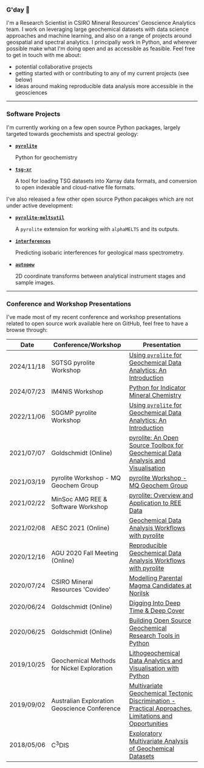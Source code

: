 ### G'day 👋

I'm a Research Scientist in CSIRO Mineral Resources' Geoscience Analytics team.
I work on leveraging large geochemical datasets with data science approaches and machine learning, and also on a range of projects around 
geospatial and spectral analytics. 
I principally work in Python, and wherever possible make what I'm doing open and as accessible as feasible. Feel free to get in touch with me about:
-   potential collaborative projects
-   getting started with or contributing to any of my current projects (see below)
-   ideas around making reproducible data analysis more accessible in the geosciences

-----

### Software Projects

I'm currently working on a few open source Python packages, largely targeted towards geochemists and spectral geology:

-   [**`pyrolite`**](https://github.com/morganjwilliams/pyrolite)

    Python for geochemistry

-   [**`tsg-xr`**](https://github.com/CSIRO-GeoscienceAnalytics/tsg-xr)

    A tool for loading TSG datasets into Xarray data formats, and conversion to open indexable and cloud-native file formats.

I've also released a few other open source Python pacakges which are not under active development:

-   [**`pyrolite-meltsutil`**](https://github.com/morganjwilliams/pyrolite-meltsutil)

    A `pyrolite` extension for working with `alphaMELTS` and its outputs.

-   [**`interferences`**](https://github.com/morganjwilliams/interferences)

    Predicting isobaric interferences for geological mass spectrometry.

-   [**`autopew`**](https://github.com/morganjwilliams/autopew)

    2D coordinate transforms between analytical instrument stages and sample images.

-------

### Conference and Workshop Presentations

I've made most of my recent conference and workshop presentations related to open source work available here on GitHub, feel free to have a browse through:

| Date       | Conference/Workshop                          | Presentation                                                                                                                                          |
| ---------- | -------------------------------------------- | ----------------------------------------------------------------------------------------------------------------------------------------------------- |
| 2024/11/18 | SGTSG pyrolite Workshop                      | [Using `pyrolite` for Geochemical Data Analytics: An Introduction](https://github.com/morganjwilliams/202411-sgtsg-pyrolite-workshop)
| 2024/07/23 | IM4NiS Workshop                              | [Python for Indicator Mineral Chemistry](https://github.com/morganjwilliams/202407-im4nis-workshop)                                                   |
| 2022/11/06 | SGGMP pyrolite Workshop                      | [Using `pyrolite` for Geochemical Data Analytics: An Introduction](https://github.com/morganjwilliams/202111-SGGMP-pyrolite-workshop)                 |
| 2021/07/07 | Goldschmidt (Online)                         | [pyrolite: An Open Source Toolbox for Geochemical Data Analysis and Visualisation](https://github.com/morganjwilliams/gs2021-pyrolite)                |
| 2021/03/19 | pyrolite Workshop - MQ Geochem Group         | [pyrolite Workshop - MQ Geochem Group](https://github.com/morganjwilliams/202103-MQ-pyrolite-workshop)                                                |
| 2021/02/22 | MinSoc AMG REE & Software Workshop           | [pyrolite: Overview and Application to REE Data](https://github.com/morganjwilliams/202102-minsoc-REE-workshop)                                       |
| 2021/02/08 | AESC 2021 (Online)                           | [Geochemical Data Analysis Workflows with pyrolite](https://github.com/morganjwilliams/aesc2021-pyrolite-workflows)                                   |
| 2020/12/16 | AGU 2020 Fall Meeting (Online)               | [Reproducible Geochemical Data Analysis Workflows with pyrolite](https://github.com/morganjwilliams/agu2020-geochem-data-workflows)                   |
| 2020/07/24 | CSIRO Mineral Resources 'Covideo'            | [Modelling Parental Magma Candidates at Norilsk](https://github.com/morganjwilliams/covideo_norilsk_melts)                                            |
| 2020/06/24 | Goldschmidt (Online)                         | [Digging Into Deep Time & Deep Cover](https://github.com/morganjwilliams/gs2020-diggingdeeper)                                                        |
| 2020/06/25 | Goldschmidt (Online)                         | [Building Open Source Geochemical Research Tools in Python](https://github.com/morganjwilliams/gs2020-python4geochem)                                 |
| 2019/10/25 | Geochemical Methods for Nickel Exploration   | [Lithogeochemical Data Analytics and Visualisation with Python](https://github.com/morganjwilliams/geochem4nickel)                                    |
| 2019/09/02 | Australian Exploration Geoscience Conference | [Multivariate Geochemical Tectonic Discrimination - Practical Approaches, Limitations and Opportunities](https://github.com/morganjwilliams/aegc2019) |
| 2018/05/06 | C<sup>3</sup>DIS                             | [Exploratory Multivariate Analysis of Geochemical Datasets](https://github.com/morganjwilliams/exploratory-geochemistry)                              |
